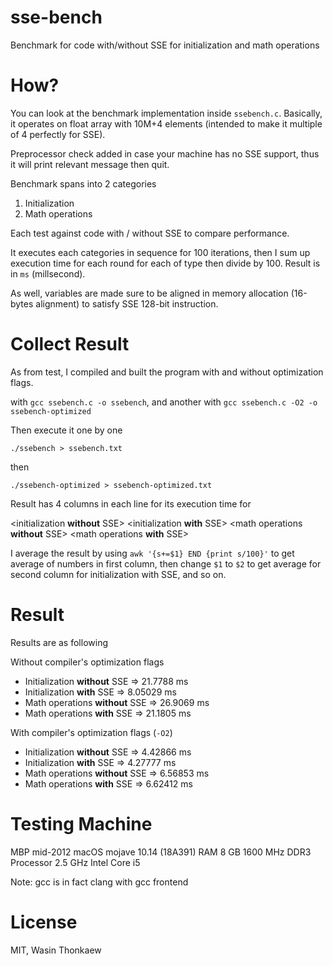 # sse-bench
Benchmark for code with/without SSE for initialization and math operations

# How?

You can look at the benchmark implementation inside `ssebench.c`.
Basically, it operates on float array with 10M+4 elements (intended to make it multiple of 4 perfectly for SSE).

Preprocessor check added in case your machine has no SSE support, thus it will print relevant message then quit.

Benchmark spans into 2 categories

1. Initialization
2. Math operations

Each test against code with / without SSE to compare performance.

It executes each categories in sequence for 100 iterations, then I sum up execution time for each round for each of type then divide by 100. Result is in `ms` (millsecond).

As well, variables are made sure to be aligned in memory allocation (16-bytes alignment) to satisfy SSE 128-bit instruction.

# Collect Result

As from test, I compiled and built the program with and without optimization flags.

with `gcc ssebench.c -o ssebench`, and another with `gcc ssebench.c -O2 -o ssebench-optimized`

Then execute it one by one

`./ssebench > ssebench.txt`

then

`./ssebench-optimized > ssebench-optimized.txt`

Result has 4 columns in each line for its execution time for

<initialization **without** SSE> <initialization **with** SSE> <math operations **without** SSE> <math operations **with** SSE>

I average the result by using `awk '{s+=$1} END {print s/100}'` to get average of numbers in first column, then change `$1` to `$2` to get average for second column for initialization with SSE, and so on.

# Result

Results are as following

Without compiler's optimization flags
* Initialization **without** SSE => 21.7788 ms
* Initialization **with** SSE => 8.05029 ms
* Math operations **without** SSE => 26.9069 ms
* Math operations **with** SSE => 21.1805 ms

With compiler's optimization flags (`-O2`)
* Initialization **without** SSE => 4.42866 ms
* Initialization **with** SSE => 4.27777 ms
* Math operations **without** SSE => 6.56853 ms
* Math operations **with** SSE => 6.62412 ms

# Testing Machine

MBP mid-2012
macOS mojave 10.14 (18A391)
RAM 8 GB 1600 MHz DDR3
Processor 2.5 GHz Intel Core i5

Note: gcc is in fact clang with gcc frontend

# License
MIT, Wasin Thonkaew
